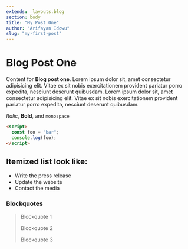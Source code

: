 ```yaml
---
extends: _layouts.blog
section: body
title: "My Post One"
author: "Arifayan Idowu"
slug: "my-first-post"
---
```


# Blog Post One

Content for **Blog post one**. Lorem ipsum dolor sit, amet consectetur adipisicing elit. Vitae ex sit nobis exercitationem provident pariatur porro expedita, nesciunt deserunt quibusdam. Lorem ipsum dolor sit, amet consectetur adipisicing elit. Vitae ex sit nobis exercitationem provident pariatur porro expedita, nesciunt deserunt quibusdam.

_Italic_, **Bold**, and `monospace`

```html
<script>
  const foo = "bar";
  console.log(foo);
</script>
```

## Itemized list look like:

- Write the press release
- Update the website
- Contact the media

### Blockquotes

> Blockquote 1
>
> Blockquote 2
>
> Blockquote 3
